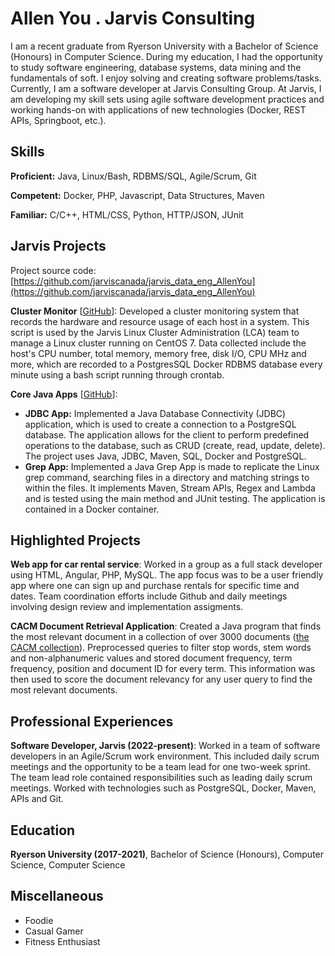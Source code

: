 # Allen You . Jarvis Consulting

I am a recent graduate from Ryerson University with a Bachelor of Science (Honours) in Computer Science. During my education, I had the opportunity to study software engineering, database systems, data mining and the fundamentals of soft. I enjoy solving and creating software problems/tasks. Currently, I am a software developer at Jarvis Consulting Group. At Jarvis, I am developing my skill sets using agile software development practices and working hands-on with applications of new technologies (Docker, REST APIs, Springboot, etc.).

## Skills

**Proficient:** Java, Linux/Bash, RDBMS/SQL, Agile/Scrum, Git

**Competent:** Docker, PHP, Javascript, Data Structures, Maven

**Familiar:** C/C++, HTML/CSS, Python, HTTP/JSON, JUnit

## Jarvis Projects

Project source code: [https://github.com/jarviscanada/jarvis_data_eng_AllenYou](https://github.com/jarviscanada/jarvis_data_eng_AllenYou)


**Cluster Monitor** [[GitHub](https://github.com/jarviscanada/jarvis_data_eng_AllenYou/tree/master/linux_sql)]: Developed a cluster monitoring system that records the hardware and resource usage of each host in a system. This script is used by the Jarvis Linux Cluster Administration (LCA) team to manage a Linux cluster running on CentOS 7. Data collected include the host's CPU number, total memory, memory free, disk I/O, CPU MHz and more, which are recorded to a PostgresSQL Docker RDBMS database every minute using a bash script running through crontab.

**Core Java Apps** [[GitHub](https://github.com/jarviscanada/jarvis_data_eng_AllenYou/tree/master/core_java)]:
      
  - **JDBC App:** Implemented a Java Database Connectivity (JDBC) application, which is used to create a connection to a PostgreSQL database. The application allows for the client to perform predefined operations to the database, such as CRUD (create, read, update, delete). The project uses Java, JDBC, Maven, SQL, Docker and PostgreSQL.
  - **Grep App:** Implemented a Java Grep App is made to replicate the Linux grep command, searching files in a directory and matching strings to within the files. It implements Maven, Stream APIs, Regex and Lambda and is tested using the main method and JUnit testing. The application is contained in a Docker container.


## Highlighted Projects
**Web app for car rental service**: Worked in a group as a full stack developer using HTML, Angular, PHP, MySQL. The app focus was to be a user friendly app where one can sign up and purchase rentals for specific time and dates. Team coordination efforts include Github and daily meetings involving design review and implementation assigments.

**CACM Document Retrieval Application**: Created a Java program that finds the most relevant document in a collection of over 3000 documents ([the CACM collection](http://ir.dcs.gla.ac.uk/resources/test_collections/cacm/)). Preprocessed queries to filter stop words, stem words and non-alphanumeric values and stored document frequency, term frequency, position and document ID for every term. This information was then used to score the document relevancy for any user query to find the most relevant documents.


## Professional Experiences

**Software Developer, Jarvis (2022-present)**: Worked in a team of software developers in an Agile/Scrum work environment. This included daily scrum meetings and the opportunity to be a team lead for one two-week sprint. The team lead role contained responsibilities such as leading daily scrum meetings. Worked with technologies such as PostgreSQL, Docker, Maven, APIs and Git.


## Education
**Ryerson University (2017-2021)**, Bachelor of Science (Honours), Computer Science, Computer Science


## Miscellaneous
- Foodie
- Casual Gamer
- Fitness Enthusiast